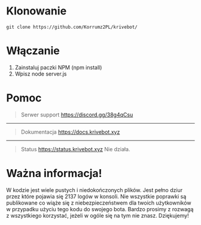 # Klonowanie

```
git clone https://github.com/Korrumz2PL/krivebot/
```

# Włączanie
1. Zainstaluj paczki NPM (npm install)
2. Wpisz node server.js

# Pomoc
> Serwer support
https://discord.gg/38g4qCsu
---
> Dokumentacja
https://docs.krivebot.xyz
---
> Status
> https://status.krivebot.xyz Nie działa.

# Ważna informacja!

W kodzie jest wiele pustych i niedokończonych plików. Jest pełno dziur przez które pojawia się 2137 logów w konsoli. Nie wszystkie poprawki są publikowane co wiąże się z niebezpieczeństwem dla twoich użytkowników w przypadku użyciu tego kodu do swojego bota. Bardzo prosimy z rozwagą z wszystkiego korzystać, jeżeli w ogóle się na tym nie znasz. 
Dziękujemy!
